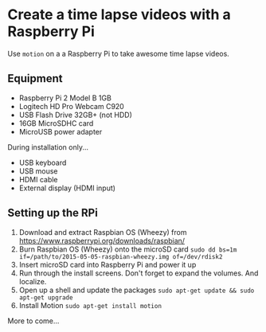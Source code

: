 # Create a time lapse videos with a Raspberry Pi

Use `motion` on a a Raspberry Pi to take awesome time lapse videos.

## Equipment

* Raspberry Pi 2 Model B 1GB
* Logitech HD Pro Webcam C920
* USB Flash Drive 32GB+ (not HDD)
* 16GB MicroSDHC card
* MicroUSB power adapter

During installation only...

* USB keyboard
* USB mouse
* HDMI cable
* External display (HDMI input)

## Setting up the RPi

1. Download and extract Raspbian OS (Wheezy) from https://www.raspberrypi.org/downloads/raspbian/
1. Burn Raspbian OS (Wheezy) onto the microSD card
   `sudo dd bs=1m if=/path/to/2015-05-05-raspbian-wheezy.img of=/dev/rdisk2`
1. Insert microSD card into Raspberry Pi and power it up
1. Run through the install screens. Don't forget to expand the volumes. And localize.
1. Open up a shell and update the packages
    `sudo apt-get update && sudo apt-get upgrade`
1. Install Motion
    `sudo apt-get install motion`

More to come...
